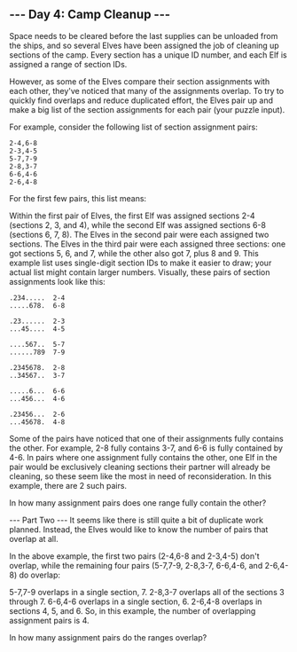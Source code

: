 ## --- Day 4: Camp Cleanup ---
Space needs to be cleared before the last supplies can be unloaded from the ships, and so several Elves have been assigned the job of cleaning up sections of the camp. Every section has a unique ID number, and each Elf is assigned a range of section IDs.

However, as some of the Elves compare their section assignments with each other, they've noticed that many of the assignments overlap. To try to quickly find overlaps and reduce duplicated effort, the Elves pair up and make a big list of the section assignments for each pair (your puzzle input).

For example, consider the following list of section assignment pairs:

```
2-4,6-8
2-3,4-5
5-7,7-9
2-8,3-7
6-6,4-6
2-6,4-8
```

For the first few pairs, this list means:

Within the first pair of Elves, the first Elf was assigned sections 2-4 (sections 2, 3, and 4), while the second Elf was assigned sections 6-8 (sections 6, 7, 8).
The Elves in the second pair were each assigned two sections.
The Elves in the third pair were each assigned three sections: one got sections 5, 6, and 7, while the other also got 7, plus 8 and 9.
This example list uses single-digit section IDs to make it easier to draw; your actual list might contain larger numbers. Visually, these pairs of section assignments look like this:

```
.234.....  2-4
.....678.  6-8

.23......  2-3
...45....  4-5

....567..  5-7
......789  7-9

.2345678.  2-8
..34567..  3-7

.....6...  6-6
...456...  4-6

.23456...  2-6
...45678.  4-8
```

Some of the pairs have noticed that one of their assignments fully contains the other. For example, 2-8 fully contains 3-7, and 6-6 is fully contained by 4-6. In pairs where one assignment fully contains the other, one Elf in the pair would be exclusively cleaning sections their partner will already be cleaning, so these seem like the most in need of reconsideration. In this example, there are 2 such pairs.

In how many assignment pairs does one range fully contain the other?

--- Part Two ---
It seems like there is still quite a bit of duplicate work planned. Instead, the Elves would like to know the number of pairs that overlap at all.

In the above example, the first two pairs (2-4,6-8 and 2-3,4-5) don't overlap, while the remaining four pairs (5-7,7-9, 2-8,3-7, 6-6,4-6, and 2-6,4-8) do overlap:

5-7,7-9 overlaps in a single section, 7.
2-8,3-7 overlaps all of the sections 3 through 7.
6-6,4-6 overlaps in a single section, 6.
2-6,4-8 overlaps in sections 4, 5, and 6.
So, in this example, the number of overlapping assignment pairs is 4.

In how many assignment pairs do the ranges overlap?
